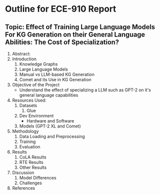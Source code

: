 # Outline for ECE-910 Report

## Topic: Effect of Training Large Language Models For KG Generation on their General Language Abilities: The Cost of Specialization? 

1. Abstract: 
2. Introduction
   1. Knowledge Graphs
   2. Large Language Models
   3. Manual vs LLM-based KG Generation
   4. Comet and its Use in KG Generation
3. Objective of the Project
   - Understand the effect of specializing a LLM such as GPT-2 on it's general language capabilities
4. Resources Used:
   1. Datasets
      1. Glue
   2. Dev Environment
      - Hardware and Software
   3. Models (GPT-2 XL and Comet)
5. Methodology
   1. Data Loading and Preprocessing
   2. Training
   3. Evaluation
6. Results
   1. CoLA Results
   2. RTE Results
   3. Other Results
7. Discussion
   1. Model Differences
   2. Challenges
8. References